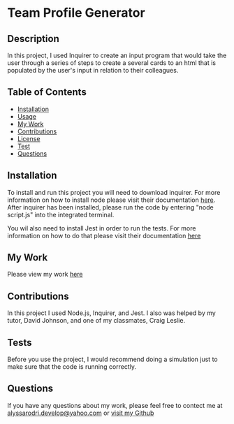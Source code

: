 
 # Team Profile Generator

 ## Description

 In this project, I used Inquirer to create an input program that would take the user through a series of steps to create a several cards to an html that is populated by the user's input in relation to their colleagues.

 ## Table of Contents
 - [Installation](#installation)
 - [Usage](#usage)
 - [My Work](#MyWork)
 - [Contributions](#contributions)
 - [License](#license)
 - [Test](#tests)
 - [Questions](#questions)

 ## Installation

 To install and run this project you will need to download inquirer. For more information on how to install node please visit their documentation [here](https://www.npmjs.com/package//inquirer#installation). After inquirer has been installed, please run the code by entering "node script.js" into the integrated terminal.

 You wil also need to install Jest in order to run the tests. For more information on how to do that please visit their documentation [here](https://www.npmjs.com/package/jest)

 ## My Work

 Please view my work [here](https://drive.google.com/file/d/1fYwYyM3Wxp93Cla-iBzUuC0bSt3wEjiJ/view)

 ## Contributions

 In this project I used Node.js, Inquirer, and Jest. I also was helped by my tutor, David Johnson, and one of my classmates, Craig Leslie.

 ## Tests

 Before you use the project, I would recommend doing a simulation just to make sure that the code is running correctly.

 ## Questions
 
 If you have any questions about my work, please feel free to contect me at alyssarodri.develop@yahoo.com or [visit my Github](https://github.com/AlyssaRodri)
